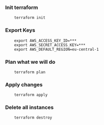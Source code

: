 ### Init terraform
```
    terraform init
```
### Export Keys
```
    export AWS_ACCESS_KEY_ID=***
    export AWS_SECRET_ACCESS_KEY=***
    export AWS_DEFAULT_REGION=eu-central-1
```
### Plan what we will do
```
    terraform plan
```
### Apply changes
```
    terraform apply
```
### Delete all instances
```
    terraform destroy
```
